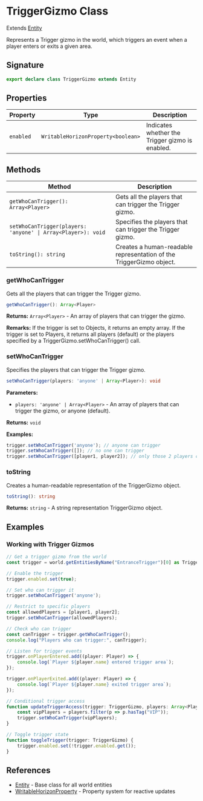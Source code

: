 # TriggerGizmo Class

Extends [Entity](https://developers.meta.com/horizon-worlds/reference/2.0.0/core_entity)

Represents a Trigger gizmo in the world, which triggers an event when a player enters or exits a given area.

## Signature

```typescript
export declare class TriggerGizmo extends Entity
```

## Properties

| Property | Type | Description |
|----------|------|-------------|
| `enabled` | `WritableHorizonProperty<boolean>` | Indicates whether the Trigger gizmo is enabled. |

## Methods

| Method | Description |
|--------|-------------|
| `getWhoCanTrigger(): Array<Player>` | Gets all the players that can trigger the Trigger gizmo. |
| `setWhoCanTrigger(players: 'anyone' \| Array<Player>): void` | Specifies the players that can trigger the Trigger gizmo. |
| `toString(): string` | Creates a human-readable representation of the TriggerGizmo object. |

### getWhoCanTrigger

Gets all the players that can trigger the Trigger gizmo.

```typescript
getWhoCanTrigger(): Array<Player>
```

**Returns:** `Array<Player>` - An array of players that can trigger the gizmo.

**Remarks:**
If the trigger is set to Objects, it returns an empty array. If the trigger is set to Players, it returns all players (default) or the players specified by a TriggerGizmo.setWhoCanTrigger() call.

### setWhoCanTrigger

Specifies the players that can trigger the Trigger gizmo.

```typescript
setWhoCanTrigger(players: 'anyone' | Array<Player>): void
```

**Parameters:**
- `players: 'anyone' | Array<Player>` - An array of players that can trigger the gizmo, or anyone (default).

**Returns:** `void`

**Examples:**
```typescript
trigger.setWhoCanTrigger('anyone'); // anyone can trigger
trigger.setWhoCanTrigger([]); // no one can trigger
trigger.setWhoCanTrigger([player1, player2]); // only those 2 players can trigger
```

### toString

Creates a human-readable representation of the TriggerGizmo object.

```typescript
toString(): string
```

**Returns:** `string` - A string representation TriggerGizmo object.

## Examples

### Working with Trigger Gizmos

```typescript
// Get a trigger gizmo from the world
const trigger = world.getEntitiesByName("EntranceTrigger")[0] as TriggerGizmo;

// Enable the trigger
trigger.enabled.set(true);

// Set who can trigger it
trigger.setWhoCanTrigger('anyone');

// Restrict to specific players
const allowedPlayers = [player1, player2];
trigger.setWhoCanTrigger(allowedPlayers);

// Check who can trigger
const canTrigger = trigger.getWhoCanTrigger();
console.log("Players who can trigger:", canTrigger);

// Listen for trigger events
trigger.onPlayerEntered.add((player: Player) => {
    console.log(`Player ${player.name} entered trigger area`);
});

trigger.onPlayerExited.add((player: Player) => {
    console.log(`Player ${player.name} exited trigger area`);
});

// Conditional trigger access
function updateTriggerAccess(trigger: TriggerGizmo, players: Array<Player>) {
    const vipPlayers = players.filter(p => p.hasTag("VIP"));
    trigger.setWhoCanTrigger(vipPlayers);
}

// Toggle trigger state
function toggleTrigger(trigger: TriggerGizmo) {
    trigger.enabled.set(!trigger.enabled.get());
}
```

## References

- [Entity](https://developers.meta.com/horizon-worlds/reference/2.0.0/core_entity) - Base class for all world entities
- [WritableHorizonProperty](https://developers.meta.com/horizon-worlds/reference/2.0.0/core_writablehorizonproperty) - Property system for reactive updates